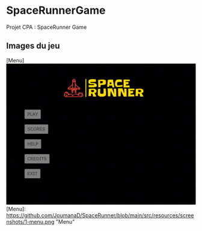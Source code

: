 # SpaceRunnerGame
Projet CPA : SpaceRunner Game 

## Images du jeu 
[Menu]
![alt text](https://github.com/JoumanaD/SpaceRunner/blob/main/src/resources/screenshots/1-menu.png)
[Menu]: https://github.com/JoumanaD/SpaceRunner/blob/main/src/resources/screenshots/1-menu.png "Menu"
